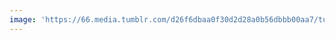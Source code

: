 ```yaml
---
image: 'https://66.media.tumblr.com/d26f6dbaa0f30d2d28a0b56dbbb00aa7/tumblr_ngex3q8NWS1tbdx3so1_1280.jpg'
---
```

